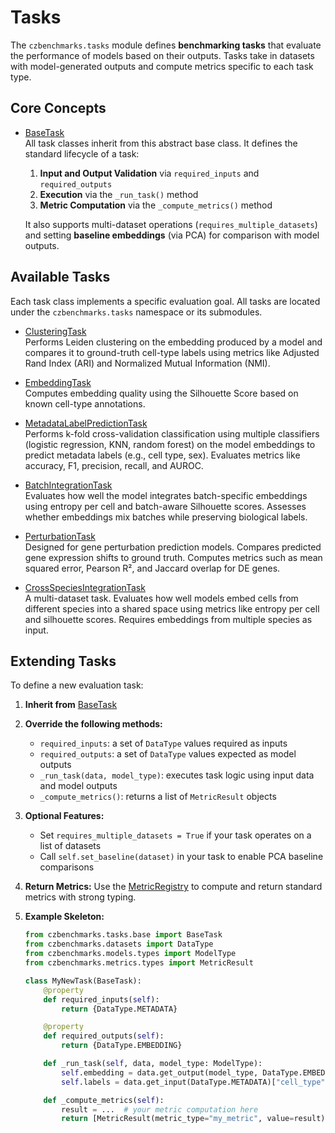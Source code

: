 # Tasks

The `czbenchmarks.tasks` module defines **benchmarking tasks** that evaluate the performance of models based on their outputs. Tasks take in datasets with model-generated outputs and compute metrics specific to each task type.

## Core Concepts

-  [BaseTask](../autoapi/czbenchmarks/tasks/base/index)  
   All task classes inherit from this abstract base class. It defines the standard lifecycle of a task:
  
   1. **Input and Output Validation** via `required_inputs` and `required_outputs`
   2. **Execution** via the `_run_task()` method
   3. **Metric Computation** via the `_compute_metrics()` method

   It also supports multi-dataset operations (`requires_multiple_datasets`) and setting **baseline embeddings** (via PCA) for comparison with model outputs.

## Available Tasks

Each task class implements a specific evaluation goal. All tasks are located under the `czbenchmarks.tasks` namespace or its submodules.

-  [ClusteringTask](../autoapi/czbenchmarks/tasks/clustering/index)  
   Performs Leiden clustering on the embedding produced by a model and compares it to ground-truth cell-type labels using metrics like Adjusted Rand Index (ARI) and Normalized Mutual Information (NMI).

-  [EmbeddingTask](../autoapi/czbenchmarks/tasks/embedding/index)  
   Computes embedding quality using the Silhouette Score based on known cell-type annotations.

-  [MetadataLabelPredictionTask](../autoapi/czbenchmarks/tasks/label_prediction/index)  
   Performs k-fold cross-validation classification using multiple classifiers (logistic regression, KNN, random forest) on the model embeddings to predict metadata labels (e.g., cell type, sex). Evaluates metrics like accuracy, F1, precision, recall, and AUROC.

-  [BatchIntegrationTask](../autoapi/czbenchmarks/tasks/integration/index)  
   Evaluates how well the model integrates batch-specific embeddings using entropy per cell and batch-aware Silhouette scores. Assesses whether embeddings mix batches while preserving biological labels.

-  [PerturbationTask](../autoapi/czbenchmarks/tasks/single_cell/perturbation/index)  
   Designed for gene perturbation prediction models. Compares predicted gene expression shifts to ground truth. Computes metrics such as mean squared error, Pearson R², and Jaccard overlap for DE genes.

-  [CrossSpeciesIntegrationTask](../autoapi/czbenchmarks/tasks/single_cell/cross_species/index)  
   A multi-dataset task. Evaluates how well models embed cells from different species into a shared space using metrics like entropy per cell and silhouette scores. Requires embeddings from multiple species as input.

## Extending Tasks

To define a new evaluation task:

1. **Inherit from** [BaseTask](../autoapi/czbenchmarks/tasks/base/index)

2. **Override the following methods:**

   - `required_inputs`: a set of `DataType` values required as inputs
   - `required_outputs`: a set of `DataType` values expected as model outputs
   - `_run_task(data, model_type)`: executes task logic using input data and model outputs
   - `_compute_metrics()`: returns a list of `MetricResult` objects

3. **Optional Features:**
   - Set `requires_multiple_datasets = True` if your task operates on a list of datasets
   - Call `self.set_baseline(dataset)` in your task to enable PCA baseline comparisons

4. **Return Metrics:**
   Use the [MetricRegistry](../autoapi/czbenchmarks/metrics/types/index) to compute and return standard metrics with strong typing.

5. **Example Skeleton:**

   ```python
   from czbenchmarks.tasks.base import BaseTask
   from czbenchmarks.datasets import DataType
   from czbenchmarks.models.types import ModelType
   from czbenchmarks.metrics.types import MetricResult

   class MyNewTask(BaseTask):
       @property
       def required_inputs(self):
           return {DataType.METADATA}

       @property
       def required_outputs(self):
           return {DataType.EMBEDDING}

       def _run_task(self, data, model_type: ModelType):
           self.embedding = data.get_output(model_type, DataType.EMBEDDING)
           self.labels = data.get_input(DataType.METADATA)["cell_type"]

       def _compute_metrics(self):
           result = ...  # your metric computation here
           return [MetricResult(metric_type="my_metric", value=result)]
   ```
